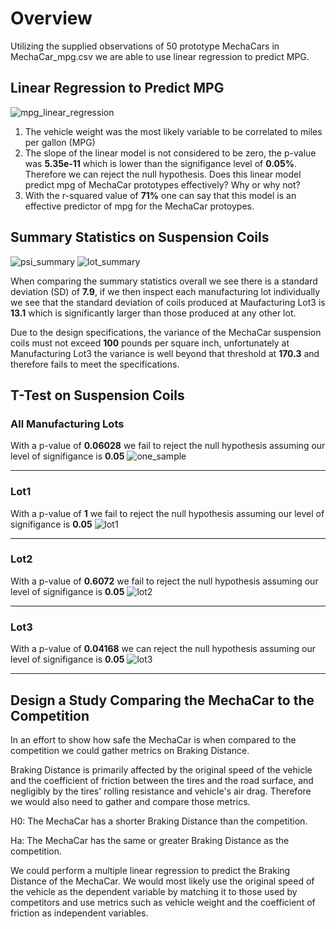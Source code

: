 # Overview 
Utilizing the supplied observations of 50 prototype MechaCars in MechaCar_mpg.csv we are able to use linear regression to predict MPG.

## Linear Regression to Predict MPG
![mpg_linear_regression](https://user-images.githubusercontent.com/15967377/179372251-9474c948-9ac9-4029-9267-4c469d9a370b.PNG)

1. The vehicle weight was the most likely variable to be correlated to miles per gallon (MPG)
2. The slope of the linear model is not considered to be zero, the p-value was <b>5.35e-11</b> which is lower than the signifigance level of <b>0.05%</b>. Therefore we can reject the null hypothesis.
Does this linear model predict mpg of MechaCar prototypes effectively? Why or why not?
3. With the r-squared value of <b>71%</b> one can say that this model is an effective predictor of mpg for the MechaCar protoypes.

## Summary Statistics on Suspension Coils
![psi_summary](https://user-images.githubusercontent.com/15967377/179398393-20e61dad-8b92-451e-a70d-88bfb110e34c.PNG)
![lot_summary](https://user-images.githubusercontent.com/15967377/179398199-072eef05-dd89-4d84-8191-50a9c91c5c61.PNG)

When comparing the summary statistics overall we see there is a standard deviation (SD) of <b>7.9</b>, if we then inspect each manufacturing lot individually we see that the standard deviation of coils produced at Maufacturing Lot3 is <b>13.1</b> which is significantly larger than those produced at any other lot. 

Due to the design specifications, the variance of the MechaCar suspension coils must not exceed <b>100</b> pounds per square inch, unfortunately at Manufacturing Lot3 the variance is well beyond that threshold at <b>170.3</b> and therefore fails to meet the specifications.

## T-Test on Suspension Coils
### All Manufacturing Lots
With a p-value of <b>0.06028</b> we fail to reject the null hypothesis assuming our level of signifigance is <b>0.05</b>
![one_sample](https://user-images.githubusercontent.com/15967377/179400979-b6fe1c68-b3bb-4ed1-b6e8-1b782b61b49e.PNG)
***
### Lot1
With a p-value of <b>1</b> we fail to reject the null hypothesis assuming our level of signifigance is <b>0.05</b>
![lot1](https://user-images.githubusercontent.com/15967377/179400725-b96c75c7-b94f-41e9-81c4-052eaab79383.PNG)
***
### Lot2
With a p-value of <b>0.6072</b> we fail to reject the null hypothesis assuming our level of signifigance is <b>0.05</b>
![lot2](https://user-images.githubusercontent.com/15967377/179400728-7e1939ef-b387-40cb-84bb-5eaa334712ff.PNG)
***
### Lot3
With a p-value of <b>0.04168</b> we can reject the null hypothesis assuming our level of signifigance is <b>0.05</b>
![lot3](https://user-images.githubusercontent.com/15967377/179400731-c8be5fcb-9e04-4c22-ab60-aed13a3a58b6.PNG)
***
## Design a Study Comparing the MechaCar to the Competition

In an effort to show how safe the MechaCar is when compared to the competition we could gather metrics on Braking Distance. 

Braking Distance is primarily affected by the original speed of the vehicle and the coefficient of friction between the tires and the road surface, and negligibly by the tires' rolling resistance and vehicle's air drag. Therefore we would also need to gather and compare those metrics.

H0: The MechaCar has a shorter Braking Distance than the competition.

Ha: The MechaCar has the same or greater Braking Distance as the competition.

We could perform a multiple linear regression to predict the Braking Distance of the MechaCar. We would most likely use the original speed of the vehicle as the dependent variable by matching it to those used by competitors and use metrics such as vehicle weight and the coefficient of friction as independent variables.
